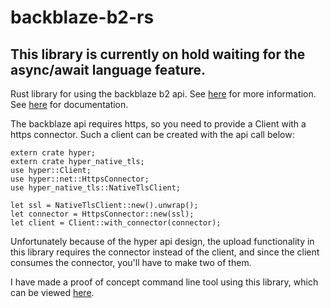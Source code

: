 # backblaze-b2-rs

## This library is currently on hold waiting for the async/await language feature.

Rust library for using the backblaze b2 api. See [here][1] for more information.
See [here][2] for documentation.

The backblaze api requires https, so you need to provide a Client with a https
connector.  Such a client can be created with the api call below:

    extern crate hyper;
    extern crate hyper_native_tls;
    use hyper::Client;
    use hyper::net::HttpsConnector;
    use hyper_native_tls::NativeTlsClient;
    
    let ssl = NativeTlsClient::new().unwrap();
    let connector = HttpsConnector::new(ssl);
    let client = Client::with_connector(connector);

Unfortunately because of the hyper api design, the upload functionality in this
library requires the connector instead of the client, and since the client
consumes the connector, you'll have to make two of them.

I have made a proof of concept command line tool using this library, which can
be viewed [here][3].

  [1]: https://ryhl.io/backblaze.html
  [2]: https://docs.rs/backblaze-b2
  [3]: https://github.com/Darksonn/b2cli-rs
